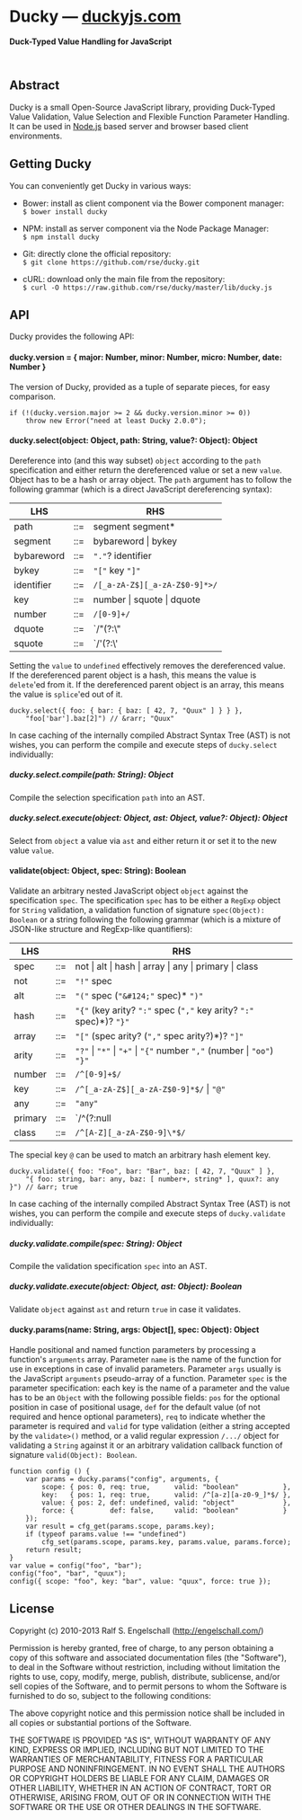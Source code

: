 
Ducky &mdash; [duckyjs.com](http://duckyjs.com/)
================================================

**Duck-Typed Value Handling for JavaScript** 

<p/>
<img src="https://nodei.co/npm/ducky.png?downloads=true&stars=true" alt=""/>

<p/>
<img src="https://david-dm.org/rse/ducky.png" alt=""/>

Abstract
--------

Ducky is a small Open-Source JavaScript library, providing Duck-Typed
Value Validation, Value Selection and Flexible Function Parameter
Handling. It can be used in [Node.js](http://nodejs.org/) based server
and browser based client environments.

Getting Ducky
----------------

You can conveniently get Ducky in various ways:

- Bower: install as client component via the Bower component manager:<br/>
  `$ bower install ducky`

- NPM: install as server component via the Node Package Manager:<br/>
  `$ npm install ducky`

- Git: directly clone the official repository:<br/>
  `$ git clone https://github.com/rse/ducky.git`

- cURL: download only the main file from the repository:<br/>
  `$ curl -O https://raw.github.com/rse/ducky/master/lib/ducky.js`

API
---

Ducky provides the following API:

#### ducky.version = { major: Number, minor: Number, micro: Number, date: Number }

The version of Ducky, provided as a tuple of separate pieces, for easy comparison.

    if (!(ducky.version.major >= 2 && ducky.version.minor >= 0))
        throw new Error("need at least Ducky 2.0.0");

#### ducky.select(object: Object, path: String, value?: Object): Object

Dereference into (and this way subset) `object` according to the
`path` specification and either return the dereferenced value or
set a new `value`. Object has to be a hash or array object. The
`path` argument has to follow the following grammar (which is a
direct JavaScript dereferencing syntax):

LHS          |     | RHS                    
------------ | --- | -----------------------------
path         | ::= | segment segment\*       
segment      | ::= | bybareword &#124; bykey  
bybareword   | ::= | `"."`? identifier         
bykey        | ::= | `"["` key `"]"`            
identifier   | ::= | `/[_a-zA-Z$][_a-zA-Z$0-9]*>/`
key          | ::= | number &#124; squote &#124; dquote
number       | ::= | `/[0-9]+/`
dquote       | ::= | `/"(?:\\"|.)*?"/`
squote       | ::= | `/'(?:\\'|.)*?'/`

Setting the `value` to `undefined` effectively removes the
dereferenced value. If the dereferenced parent object is a hash, this
means the value is `delete`'ed from it. If the dereferenced parent
object is an array, this means the value is `splice`'ed out of it.

    ducky.select({ foo: { bar: { baz: [ 42, 7, "Quux" ] } } },
        "foo['bar'].baz[2]") // &rarr; "Quux"

In case caching of the internally compiled Abstract Syntax Tree (AST)
is not wishes, you can perform the compile and execute steps
of `ducky.select` individually:

##### ducky.select.compile(path: String): Object

Compile the selection specification `path` into an AST.

##### ducky.select.execute(object: Object, ast: Object, value?: Object): Object

Select from `object` a value via `ast` and either return it or set it to the new value `value`.

#### validate(object: Object, spec: String): Boolean

Validate an arbitrary nested JavaScript object `object` against the
specification `spec`. The specification `spec` has to be either
a `RegExp` object for `String` validation, a validation function of signature
`spec(Object): Boolean` or a string following the following grammar (which
is a mixture of JSON-like structure and RegExp-like quantifiers):

LHS          |     | RHS                    
------------ | --- | -----------------------------
spec         | ::= | not &#124; alt &#124; hash &#124; array &#124; any &#124; primary &#124; class
not          | ::= | `"!"` spec
alt          | ::= | `"("` spec (`"&#124;"` spec)\* `")"`
hash         | ::= | `"{"` (key arity? `":"` spec (`","` key arity? `":"` spec)\*)? `"}"`
array        | ::= | `"["` (spec arity? (`","` spec arity?)\*)? `"]"`
arity        | ::= | `"?"` &#124; `"*"` &#124; `"+"` &#124; `"{"` number `","` (number &#124; `"oo"`) `"}"`
number       | ::= | `/^[0-9]+$/`
key          | ::= | `/^[_a-zA-Z$][_a-zA-Z$0-9]*$/` &#124; `"@"`
any          | ::= | `"any"`
primary      | ::= | `/^(?:null|undefined|boolean|number|string|function|object)$/`
class        | ::= | `/^[A-Z][_a-zA-Z$0-9]\*$/`

The special key `@` can be used to match an arbitrary hash element key.

    ducky.validate({ foo: "Foo", bar: "Bar", baz: [ 42, 7, "Quux" ] },
        "{ foo: string, bar: any, baz: [ number+, string* ], quux?: any }") // &arr; true

In case caching of the internally compiled Abstract Syntax Tree (AST)
is not wishes, you can perform the compile and execute steps
of `ducky.validate` individually:

##### ducky.validate.compile(spec: String): Object

Compile the validation specification `spec` into an AST.

##### ducky.validate.execute(object: Object, ast: Object): Boolean

Validate `object` against `ast` and return `true` in case it validates.

#### ducky.params(name: String, args: Object[], spec: Object): Object

Handle positional and named function parameters by processing
a function's `arguments` array. Parameter `name` is the name
of the function for use in exceptions in case of invalid parameters.
Parameter `args` usually is the JavaScript `arguments` pseudo-array of
a function. Parameter `spec` is the parameter specification: each key
is the name of a parameter and the value has to be an `Object` with
the following possible fields: `pos` for the optional position in case
of positional usage, `def` for the default value (of not required
and hence optional parameters), `req` to indicate whether the
parameter is required and `valid` for type validation (either
a string accepted by the `validate>()` method,
or a valid regular expression `/.../` object
for validating a `String` against it or an arbitrary validation callback function
of signature `valid(Object): Boolean`.

    function config () {
        var params = ducky.params("config", arguments, {
            scope: { pos: 0, req: true,      valid: "boolean"           },
            key:   { pos: 1, req: true,      valid: /^[a-z][a-z0-9_]*$/ },
            value: { pos: 2, def: undefined, valid: "object"            },
            force: {         def: false,     valid: "boolean"           }
        });
        var result = cfg_get(params.scope, params.key);
        if (typeof params.value !== "undefined")
            cfg_set(params.scope, params.key, params.value, params.force);
        return result;
    }
    var value = config("foo", "bar");
    config("foo", "bar", "quux");
    config({ scope: "foo", key: "bar", value: "quux", force: true });

License
-------

Copyright (c) 2010-2013 Ralf S. Engelschall (http://engelschall.com/)

Permission is hereby granted, free of charge, to any person obtaining
a copy of this software and associated documentation files (the
"Software"), to deal in the Software without restriction, including
without limitation the rights to use, copy, modify, merge, publish,
distribute, sublicense, and/or sell copies of the Software, and to
permit persons to whom the Software is furnished to do so, subject to
the following conditions:

The above copyright notice and this permission notice shall be included
in all copies or substantial portions of the Software.

THE SOFTWARE IS PROVIDED "AS IS", WITHOUT WARRANTY OF ANY KIND,
EXPRESS OR IMPLIED, INCLUDING BUT NOT LIMITED TO THE WARRANTIES OF
MERCHANTABILITY, FITNESS FOR A PARTICULAR PURPOSE AND NONINFRINGEMENT.
IN NO EVENT SHALL THE AUTHORS OR COPYRIGHT HOLDERS BE LIABLE FOR ANY
CLAIM, DAMAGES OR OTHER LIABILITY, WHETHER IN AN ACTION OF CONTRACT,
TORT OR OTHERWISE, ARISING FROM, OUT OF OR IN CONNECTION WITH THE
SOFTWARE OR THE USE OR OTHER DEALINGS IN THE SOFTWARE.

